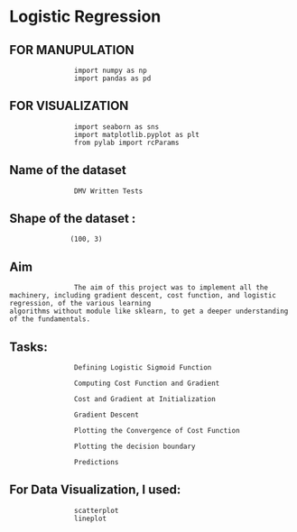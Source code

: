 # Logistic Regression

## FOR MANUPULATION  
                    import numpy as np
                    import pandas as pd

## FOR VISUALIZATION 
                    import seaborn as sns
                    import matplotlib.pyplot as plt 
                    from pylab import rcParams
                  
## Name of the dataset
                    DMV Written Tests
                   
## Shape of the dataset : 
                   (100, 3)

## Aim
                    The aim of this project was to implement all the machinery, including gradient descent, cost function, and logistic regression, of the various learning                           algorithms without module like sklearn, to get a deeper understanding of the fundamentals.

## Tasks:

                    Defining Logistic Sigmoid Function

                    Computing Cost Function and Gradient

                    Cost and Gradient at Initialization

                    Gradient Descent

                    Plotting the Convergence of Cost Function

                    Plotting the decision boundary

                    Predictions

## For Data Visualization, I used:

                    scatterplot
                    lineplot
